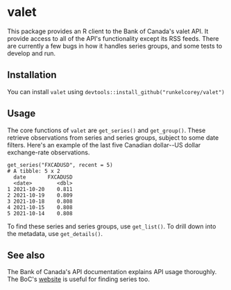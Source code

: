 # valet

This package provides an R client to the Bank of Canada's valet API.
It provide access to all of the API's functionality except its RSS feeds.
There are currently a few bugs in how it handles series groups, and some tests to develop and run.

## Installation

You can install `valet` using `devtools::install_github("runkelcorey/valet")`

## Usage

The core functions of `valet` are `get_series()` and `get_group()`.
These retrieve observations from series and series groups, subject to some date filters.
Here's an example of the last five Canadian dollar--US dollar exchange-rate observations.
```
get_series("FXCADUSD", recent = 5)
# A tibble: 5 x 2
  date       FXCADUSD
  <date>        <dbl>
1 2021-10-20    0.811
2 2021-10-19    0.809
3 2021-10-18    0.808
4 2021-10-15    0.808
5 2021-10-14    0.808
```

To find these series and series groups, use `get_list()`.
To drill down into the metadata, use `get_details()`.

## See also
The Bank of Canada's API documentation explains API usage thoroughly.
The BoC's [website](https://www.bankofcanada.ca/) is useful for finding series too.
